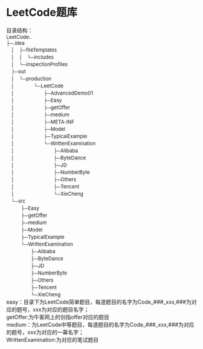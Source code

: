 # LeetCode题库 </br>
目录结构：</br>
<font size=2>
LeetCode:. </br>
  ├─.idea </br>
　│　├─fileTemplates </br>
　│　│　└─includes </br>
　│　└─inspectionProfiles </br>
　├─out </br>
　│　└─production </br>
　│　　　　└─LeetCode </br>
　│　　　　　　├─AdvancedDemo01 </br>
　│　　　　　　├─Easy </br>
　│　　　　　　├─getOffer </br>
　│　　　　　　├─medium </br>
　│　　　　　　├─META-INF</br>
　│　　　　　　├─Model</br>
　│　　　　　　├─TypicalExample</br>
　│　　　　　　└─WrittenExamination</br>
　│　　　　　　　　├─Alibaba</br>
　│　　　　　　　　├─ByteDance</br>
　│　　　　　　　　├─JD</br>
　│　　　　　　　　├─NumberByte</br>
　│　　　　　　　　├─Others</br>
　│　　　　　　　　├─Tencent</br>
　│　　　　　　　　└─XieCheng</br>
　└─src</br>
　　　├─Easy</br>
　　　├─getOffer</br>
　　　├─medium</br>
　　　├─Model</br>
　　　├─TypicalExample</br>
　　　└─WrittenExamination</br>
　　　　　├─Alibaba</br>
　　　　　├─ByteDance</br>
　　　　　├─JD</br>
　　　　　├─NumberByte</br>
　　　　　├─Others</br>
　　　　　├─Tencent</br>
　　　　　└─XieCheng</br>
</font>
easy：目录下为LeetCode简单题目，每道题目的名字为Code_###\_xxx,###为对应的题号，xxx为对应的题目名字；</br>
getOffer:为牛客网上的剑指offer对应的题目</br>
medium：为LeetCode中等题目，每道题目的名字为Code_###\_xxx,###为对应的题号，xxx为对应的一幕名字；</br>
WrittenExamination:为对应的笔试题目</br>
